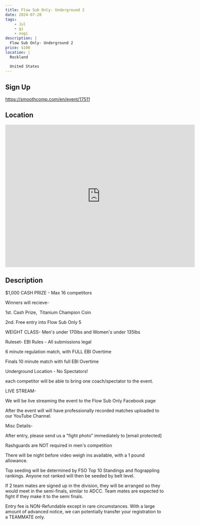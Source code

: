```yaml
---
title: Flow Sub Only- Underground 2
date: 2024-07-28
tags:
    - Jul
    - gi 
    - nogi 
description: |
  Flow Sub Only- Underground 2
price: $100
location: |
  Rockland
  
  United States
---
```

## Sign Up
https://smoothcomp.com/en/event/17511

## Location
<iframe src="https://www.google.com/maps/embed?pb=!1m18!1m12!1m3!1d12345.6789!2d-69.1060235!3d44.1125181!2m3!1f0!2f0!3f0!3m2!1i1024!2i768!4f13.1!3m3!1m2!1s0x0%3A0x0!2z44.1125181!5e0!3m2!1sen!2sus!4v1234567890" width="600" height="450" style="border:0;" allowfullscreen="" loading="lazy"></iframe>

## Description
$1,000 CASH PRIZE - Max 16 competitors


Winners will recieve-


1st. Cash Prize,  Titanium Champion Coin


2nd. Free entry into Flow Sub Only 5


WEIGHT CLASS- Men's under 170lbs and Women's under 135lbs 


Ruleset- EBI Rules - All submissions legal


6 minute regulation match, with FULL EBI Overtime


Finals 10 minute match with full EBI Overtime


Underground Location - No Spectators!


each competitor will be able to bring one coach/spectator to the event.


LIVE STREAM-


We will be live streaming the event to the Flow Sub Only Facebook page


After the event will will have professionally recorded matches uploaded to our YouTube Channel.


Misc Details-


After entry, please send us a "fight photo" immediately to [email protected]


Rashguards are NOT required in men's competition


There will be night before video weigh ins available, with a 1 pound allowance.


Top seeding will be determined by FSO Top 10 Standings and flograppling rankings. Anyone not ranked will then be seeded by belt level.


If 2 team mates are signed up in the division, they will be arranged so they would meet in the semi-finals, similar to ADCC. Team mates are expected to fight if they make it to the semi finals.


Entry fee is NON-Refundable except in rare circumstances. With a large amount of advanced notice, we can potentially transfer your registration to a TEAMMATE only.